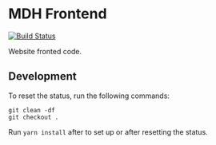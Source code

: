 # MDH Frontend

[![Build Status](https://travis-ci.org/MathHubInfo/mdh-frontend.svg?branch=master)](https://travis-ci.org/MathHubInfo/mdh-frontend)

Website fronted code.

## Development

To reset the status, run the following commands:
```
git clean -df
git checkout .
```

Run `yarn install` after to set up or after resetting the status.
